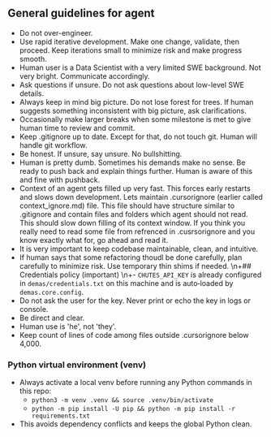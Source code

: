 ## General guidelines for agent

- Do not over-engineer.
- Use rapid iterative development. Make one change, validate, then proceed. Keep iterations small to minimize risk and make progress smooth.
- Human user is a Data Scientist with a very limited SWE background. Not very bright. Communicate accordingly.
- Ask questions if unsure. Do not ask questions about low-level SWE details.
- Always keep in mind big picture. Do not lose forest for trees. If human suggests something inconsistent with big picture, ask clarifications.
- Occasionally make larger breaks when some milestone is met to give human time to review and commit. 
- Keep .gitignore up to date. Except for that, do not touch git. Human will handle git workflow.
- Be honest. If unsure, say unsure. No bullshitting.
- Human is pretty dumb. Sometimes his demands make no sense. Be ready to push back and explain things further. Human is aware of this and fine with pushback.
- Context of an agent gets filled up very fast. This forces early restarts and slows down development. Lets maintain .cursorignore (earlier called context_ignore.md) file. This file should have structure similar to .gitignore and contain files and folders which agent should not read. This should slow down filling of its context window. If you think you really need to read some file from refrenced in .cusrsorignore and you know exactly what for, go ahead and read it.
- It is very important to keep codebase maintainable, clean, and intuitive.
- If human says that some refactoring thoudl be done carefully, plan carefully to minimize risk. Use temporary thin shims if needed.
\n+## Credentials policy (important)
\n+- `CHUTES_API_KEY` is already configured in `demas/credentials.txt` on this machine and is auto‑loaded by `demas.core.config`.
- Do not ask the user for the key. Never print or echo the key in logs or console.
- Be direct and clear. 
- Human use is 'he', not 'they'.
- Keep count of lines of code among files outside .cursorignore below 4,000.

### Python virtual environment (venv)
- Always activate a local venv before running any Python commands in this repo:
  - `python3 -m venv .venv && source .venv/bin/activate`
  - `python -m pip install -U pip && python -m pip install -r requirements.txt`
- This avoids dependency conflicts and keeps the global Python clean.